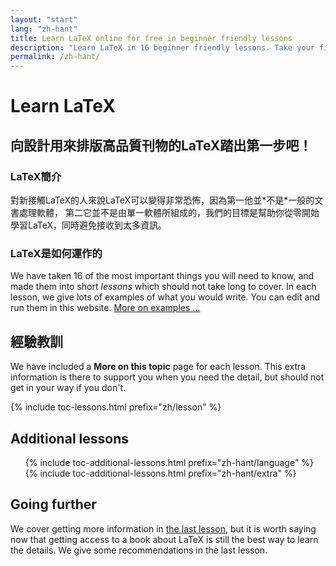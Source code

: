 ```yaml
---
layout: "start"
lang: "zh-hant"
title: Learn LaTeX online for free in beginner friendly lessons
description: "Learn LaTeX in 16 beginner friendly lessons. Take your first steps with LaTeX, a document preparation system designed to produce high-quality typeset output."
permalink: /zh-hant/
---
```


# Learn LaTeX

<h2 class="heading__introduction">向設計用來排版高品質刊物的LaTeX踏出第一步吧！</h2>

<div
  class="text-columns">
  <section>
    <h3 
      class="text-columns__heading"
      >LaTeX簡介</h3>
    <!--<p>LaTeX can be scary for new users as it is <em>not</em> a word processor, 
    and because it is not a single program. Our aim is to help you get 
    started with LaTeX from the basics, installation, to writing code, without 
    trying to show you <em>everything</em> in one go. <a href="./mission">More on our mission &hellip;</a></p>-->
    <p>對新接觸LaTeX的人來說LaTeX可以變得非常恐怖，因為第一他並*不是*一般的文書處理軟體，
    第二它並不是由單一軟體所組成的，我們的目標是幫助你從零開始學習LaTeX，同時避免接收到太多資訊。</p>
  </section>
  <section>
    <h3
      class="text-columns__heading"
      >LaTeX是如何運作的</h3>
      <p>We have taken 16 of the most important things you will need to know, and made them into short <em>lessons</em> which should not take long to cover. In each lesson, we give lots of examples of what you would write. You can edit and run them in this website. <a href="./help#examples">More on examples &hellip;</a></p>
  </section>
</div>

<h2 
  class="heading__toc" 
  id="toc"
  >經驗教訓</h2>

<p
  class="paragraph__toc"
  >We have included a <b>More on this topic</b> page for each lesson. This extra information is there to support you when you need the detail, but should not get in your way if you don't.</p>

{% include toc-lessons.html prefix="zh/lesson" %}

<h2
  class="heading__toc"
  >Additional lessons</h2>
<ul 
  class="lessons-toc">
  {% include toc-additional-lessons.html prefix="zh-hant/language" %}
  {% include toc-additional-lessons.html prefix="zh-hant/extra" %}
</ul>

## Going further

We cover getting more information in [the last lesson](./lesson-16), but it is worth saying now that getting access to a book about LaTeX is still the best way to learn the details. We give some recommendations in the last lesson.
